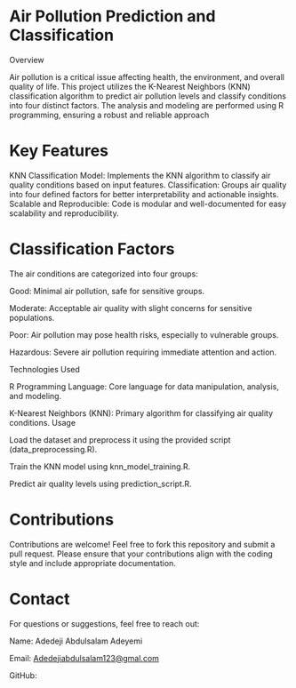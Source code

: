 # Air Pollution Prediction and Classification

Overview

Air pollution is a critical issue affecting health, the environment, and overall quality of life. This project utilizes the K-Nearest Neighbors (KNN) classification algorithm to predict air pollution levels and classify conditions into four distinct factors. The analysis and modeling are performed using R programming, ensuring a robust and reliable approach

# Key Features

KNN Classification Model: Implements the KNN algorithm to classify air quality conditions based on input features.
Classification: Groups air quality into four defined factors for better interpretability and actionable insights.
Scalable and Reproducible: Code is modular and well-documented for easy scalability and reproducibility.

# Classification Factors

The air conditions are categorized into four groups:

Good: Minimal air pollution, safe for sensitive groups.

Moderate: Acceptable air quality with slight concerns for sensitive populations.

Poor: Air pollution may pose health risks, especially to vulnerable groups.

Hazardous: Severe air pollution requiring immediate attention and action.

Technologies Used

R Programming Language: Core language for data manipulation, analysis, and modeling.

K-Nearest Neighbors (KNN): Primary algorithm for classifying air quality conditions.
Usage

Load the dataset and preprocess it using the provided script (data_preprocessing.R).

Train the KNN model using knn_model_training.R.

Predict air quality levels using prediction_script.R.

# Contributions

Contributions are welcome! Feel free to fork this repository and submit a pull request. Please ensure that your contributions align with the coding style and include appropriate documentation.
# Contact

For questions or suggestions, feel free to reach out:

Name: Adedeji Abdulsalam Adeyemi

Email: Adedejiabdulsalam123@gmal.com

GitHub: 
